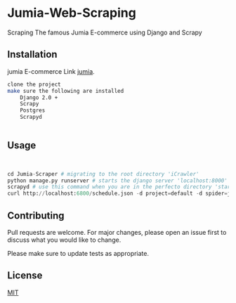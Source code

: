 # Jumia-Web-Scraping
Scraping The famous Jumia E-commerce using Django and Scrapy

## Installation

jumia E-commerce Link [jumia](http://jumia.co.ke/).

```bash
clone the project
make sure the following are installed
    Django 2.0 +
    Scrapy
    Postgres
    Scrapyd
    
```

## Usage

```python


cd Jumia-Scraper # migrating to the root directory 'iCrawler'
python manage.py runserver # starts the django server 'localhost:8000'
scrapyd # use this command when you are in the perfecto directory 'starting the scrapyd daemon'
curl http://localhost:6800/schedule.json -d project=default -d spider=jumia #open another tab in the perfecto directory
```

## Contributing
Pull requests are welcome. For major changes, please open an issue first to discuss what you would like to change.

Please make sure to update tests as appropriate.

## License
[MIT](https://choosealicense.com/licenses/mit/)
